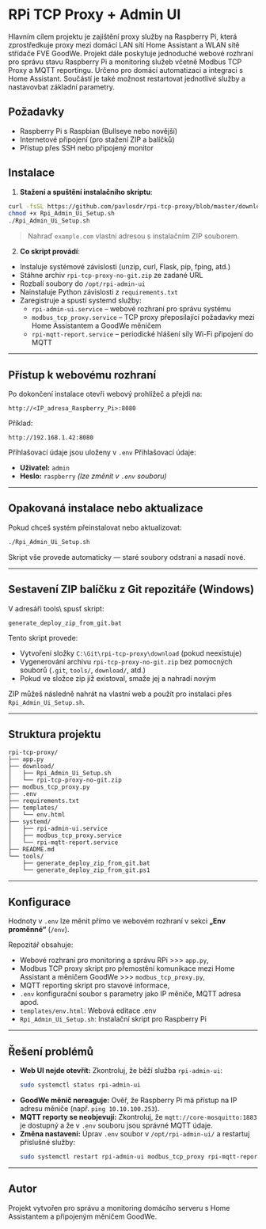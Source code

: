 # RPi TCP Proxy + Admin UI

Hlavním cílem projektu je zajištění proxy služby na Raspberry Pi, která zprostředkuje proxy mezi domácí LAN sítí Home Assistant a WLAN sítě střídače FVE GoodWe. Projekt dále poskytuje jednoduché webové rozhraní pro správu stavu Raspberry Pi a monitoring služeb včetně Modbus TCP Proxy a MQTT reportingu.
Určeno pro domácí automatizaci a integraci s Home Assistant. Součástí je také možnost restartovat jednotlivé služby a nastavovbat základní parametry.

## Požadavky
- Raspberry Pi s Raspbian (Bullseye nebo novější)
- Internetové připojení (pro stažení ZIP a balíčků)
- Přístup přes SSH nebo připojený monitor

## Instalace

1. **Stažení a spuštění instalačního skriptu**:

```bash
curl -fsSL https://github.com/pavlosdr/rpi-tcp-proxy/blob/master/download/Rpi_Admin_Ui_Setup.sh -o Rpi_Admin_Ui_Setup.sh
chmod +x Rpi_Admin_Ui_Setup.sh
./Rpi_Admin_Ui_Setup.sh
```

> Nahraď `example.com` vlastní adresou s instalačním ZIP souborem.

2. **Co skript provádí**:

- Instaluje systémové závislosti (unzip, curl, Flask, pip, fping, atd.)
- Stáhne archiv `rpi-tcp-proxy-no-git.zip` ze zadané URL
- Rozbalí soubory do `/opt/rpi-admin-ui`
- Nainstaluje Python závislosti z `requirements.txt`
- Zaregistruje a spustí systemd služby:
  - `rpi-admin-ui.service` – webové rozhraní pro správu systému
  - `modbus_tcp_proxy.service` – TCP proxy přeposílající požadavky mezi Home Assistantem a GoodWe měničem
  - `rpi-mqtt-report.service` – periodické hlášení síly Wi-Fi připojení do MQTT

---

## Přístup k webovému rozhraní

Po dokončení instalace otevři webový prohlížeč a přejdi na:

```
http://<IP_adresa_Raspberry_Pi>:8080
```

Příklad:

```
http://192.168.1.42:8080
```
Přihlašovací údaje jsou uloženy v  `.env`
Přihlašovací údaje:
- **Uživatel:** `admin`
- **Heslo:** `raspberry` *(lze změnit v `.env` souboru)*
---

## Opakovaná instalace nebo aktualizace

Pokud chceš systém přeinstalovat nebo aktualizovat:

```bash
./Rpi_Admin_Ui_Setup.sh
```

Skript vše provede automaticky — staré soubory odstraní a nasadí nové.

---

## Sestavení ZIP balíčku z Git repozitáře (Windows)

V adresáři tools\ spusť skript:
```
generate_deploy_zip_from_git.bat
```

Tento skript provede:

- Vytvoření složky `C:\Git\rpi-tcp-proxy\download` (pokud neexistuje)
- Vygenerování archivu `rpi-tcp-proxy-no-git.zip` bez pomocných souborů (`.git`, `tools/`, `download/`, atd.)
- Pokud ve složce zip již existoval, smaže jej a nahradí novým

ZIP můžeš následně nahrát na vlastní web a použít pro instalaci přes `Rpi_Admin_Ui_Setup.sh`.

---

## Struktura projektu

```
rpi-tcp-proxy/
├── app.py
├── download/
│   ├── Rpi_Admin_Ui_Setup.sh
│   └── rpi-tcp-proxy-no-git.zip
├── modbus_tcp_proxy.py
├── .env
├── requirements.txt
├── templates/
│   └── env.html
├── systemd/
│   ├── rpi-admin-ui.service
│   ├── modbus_tcp_proxy.service
│   └── rpi-mqtt-report.service
├── README.md
└── tools/
    ├── generate_deploy_zip_from_git.bat
    └── generate_deploy_zip_from_git.ps1

```

---

## Konfigurace

Hodnoty v `.env` lze měnit přímo ve webovém rozhraní v sekci **„Env proměnné“** (`/env`).


Repozitář obsahuje:
- Webové rozhraní pro monitoring a správu RPi >>> `app.py`,
- Modbus TCP proxy skript pro přemostění komunikace mezi Home Assistant a měničem GoodWe >>> `modbus_tcp_proxy.py`,
- MQTT reporting skript pro stavové informace,
- `.env` konfigurační soubor s parametry jako IP měniče, MQTT adresa apod.
- `templates/env.html`: Webová editace .env
- `Rpi_Admin_Ui_Setup.sh`: Instalační skript pro Raspberry Pi

---

## Řešení problémů

- **Web UI nejde otevřít:** Zkontroluj, že běží služba `rpi-admin-ui`:
  ```bash
  sudo systemctl status rpi-admin-ui
  ```
- **GoodWe měnič nereaguje:** Ověř, že Raspberry Pi má přístup na IP adresu měniče (např. `ping 10.10.100.253`).
- **MQTT reporty se neobjevují:** Zkontroluj, že `mqtt://core-mosquitto:1883` je dostupný a že v `.env` souboru jsou správné MQTT údaje.
- **Změna nastavení:** Úprav `.env` soubor v `/opt/rpi-admin-ui/` a restartuj příslušné služby:
  ```bash
  sudo systemctl restart rpi-admin-ui modbus_tcp_proxy rpi-mqtt-report
  ```

---

## Autor

Projekt vytvořen pro správu a monitoring domácího serveru s Home Assistantem a připojeným měničem GoodWe.

